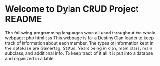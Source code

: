 # Welcome to Dylan CRUD Project README
The following programming languages were all used throughout the whole webpage:
php
html
css
This webpage is for a Destiny Clan leader to keep track of information about
each member. The types of information kept in the database are Gamertag, Status,
Years being in clan, main class, main subclass, and additional info. To keep
track of it all it is put into a databse and organized in a table.